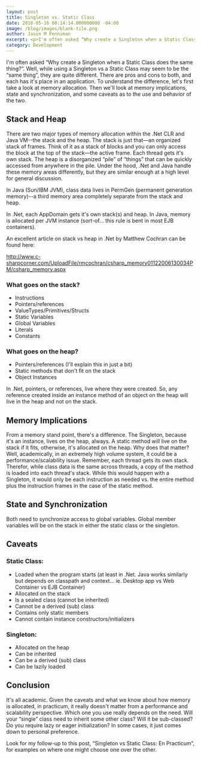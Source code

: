 ```yaml
---
layout: post
title: Singleton vs. Static Class
date: 2010-05-16 00:14:14.000000000 -04:00
image: /blog/images/blank-tile.png
author: Jason M Penniman
excerpt: <p>I'm often asked “Why create a Singleton when a Static Class does the same thing?”.  Well, while using a Singleton vs a Static Class may seem to be the “same thing”, they are quite different.  There are pros and cons to both, and each has it's place in an application.  To understand the difference, let's first take a look at memory allocation.  Then we'll look at memory implications, state and synchronization, and some caveats as to the use and behavior of the two.</p>
category: Development
---
```

I'm often asked “Why create a Singleton when a Static Class does the same thing?”.  Well, while using a Singleton vs a Static Class may seem to be the “same thing”, they are quite different.  There are pros and cons to both, and each has it's place in an application.  To understand the difference, let's first take a look at memory allocation.  Then we'll look at memory implications, state and synchronization, and some caveats as to the use and behavior of the two.

## Stack and Heap

There are two major types of memory allocation within the .Net CLR and Java VM--the stack and the heap.  The stack is just that—an organized stack of frames.  Think of it as a stack of blocks and you can only access the block at the top of the stack—the active frame.  Each thread gets it's own stack.  The heap is a disorganized “pile” of “things” that can be quickly accessed from anywhere in the pile.  Under the hood, .Net and Java handle these memory areas differently, but they are similar enough at a high level for general discussion.

In Java (Sun/IBM JVM), class data lives in PermGen (permanent generation memory)--a third memory area completely separate from the stack and heap.

In .Net, each AppDomain gets it's own stack(s) and heap.  In Java, memory is allocated per JVM instance (sort-of... this rule is bent in most EJB containers).

An excellent article on stack vs heap in .Net by Matthew Cochran can be found here:

<a href="http://www.c-sharpcorner.com/UploadFile/rmcochran/csharp_memory01122006130034PM/csharp_memory.aspx">http://www.c-sharpcorner.com/UploadFile/rmcochran/csharp_memory01122006130034PM/csharp_memory.aspx</a>

<a href="http://www.c-sharpcorner.com/UploadFile/rmcochran/csharp_memory01122006130034PM/csharp_memory.aspx"></a>

<a href="http://www.c-sharpcorner.com/UploadFile/rmcochran/csharp_memory01122006130034PM/csharp_memory.aspx"></a>


### What goes on the stack?

<ul>
<li>Instructions</li>
<li>Pointers/references</li>
<li>ValueTypes/Primitives/Structs</li>
<li>Static Variables</li>
<li>Global Variables</li>
<li>Literals</li>
<li>Constants</li>
</ul>

### What goes on the heap?

<ul>
<li>Pointers/references (I'll explain this in just a bit)</li>
<li>Static methods that don't fit on the stack</li>
<li>Object Instances</li>
</ul>

In .Net, pointers, or references, live where they were created.  So, any reference created inside an instance method of an object on the heap will live in the heap and not on the stack.


## Memory Implications
From a memory stand point, there's a difference.  The Singleton, because it's an instance, lives on the heap, always.  A static method will live on the stack if it fits, otherwise, it's allocated on the heap.  Why does that matter?  Well, academically, in an extremely high volume system, it could be a performance/scalability issue.  Remember, each thread gets its own stack.  Therefor, while class data is the same across threads, a copy of the method is loaded into each thread's stack.  While this would happen with a Singleton, it would only be each instruction as needed vs. the entire method plus the instruction frames in the case of the static method.


## State and Synchronization

Both need to synchronize access to global variables. Global member variables will be on the stack in either the static class or the singleton.

## Caveats

### Static Class:

* Loaded when the program starts (at least in .Net.  Java works similarly but depends on classpath and context... ie. Desktop app vs Web Container vs EJB Container)
* Allocated on the stack
* Is a sealed class (cannot be inherited)
* Cannot be a derived (sub) class
* Contains only static members
* Cannot contain instance constructors/initializers

### Singleton:

* Allocated on the heap
* Can be inherited
* Can be a derived (sub) class
* Can be lazily loaded

## Conclusion

It's all academic.  Given the caveats and what we know about how memory is allocated, in practicum, it really doesn't matter from a performance and scalability perspective.  Which one you use really depends on the need.  Will your “single” class need to inherit some other class?  Will it be sub-classed?  Do you require lazy or eager initialization?  In some cases, it just comes down to personal preference.

Look for my follow-up to this post, “Singleton vs Static Class: En Practicum”, for examples on where one might choose one over the other.
